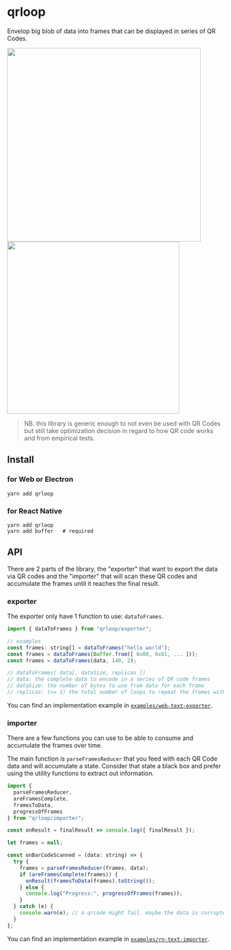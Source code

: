 # qrloop

Envelop big blob of data into frames that can be displayed in series of QR Codes.

<img src="https://user-images.githubusercontent.com/211411/46581095-0c663300-ca32-11e8-8366-5d4205a6e14f.gif" width="450" valign="top" /> <img src="https://user-images.githubusercontent.com/211411/46581275-1db13e80-ca36-11e8-9053-325b75511883.gif" width="400" />

> NB. this library is generic enough to not even be used with QR Codes but still take optimization decision in regard to how QR code works and from empirical tests.

## Install

### for Web or Electron

```
yarn add qrloop
```

### for React Native

```
yarn add qrloop
yarn add buffer   # required
```

## API

There are 2 parts of the library, the "exporter" that want to export the data via QR codes and the "importer" that will scan these QR codes and accumulate the frames until it reaches the final result.

### exporter

The exporter only have 1 function to use: `dataToFrames`.

```js
import { dataToFrames } from "qrloop/exporter";

// examples
const frames: string[] = dataToFrames("hello world");
const frames = dataToFrames(Buffer.from([ 0x00, 0x01, ... ]));
const frames = dataToFrames(data, 140, 2);

// dataToFrames( data[, dataSize, replicas ])
// data: the complete data to encode in a series of QR code frames
// dataSize: the number of bytes to use from data for each frame
// replicas: (>= 1) the total number of loops to repeat the frames with varying a nonce. More there is, better the chance to not be stuck on a frame. Experience has shown some QR Code are harder to read.
```

You can find an implementation example in [`examples/web-text-exporter`](examples/web-text-exporter).

### importer

There are a few functions you can use to be able to consume and accumulate the frames over time.

The main function is `parseFramesReducer` that you feed with each QR Code data and will accumulate a state. Consider that state a black box and prefer using the utility functions to extract out information.

```js
import {
  parseFramesReducer,
  areFramesComplete,
  framesToData,
  progressOfFrames
} from "qrloop/importer";

const onResult = finalResult => console.log({ finalResult });

let frames = null;

const onBarCodeScanned = (data: string) => {
  try {
    frames = parseFramesReducer(frames, data);
    if (areFramesComplete(frames)) {
      onResult(framesToData(frames).toString());
    } else {
      console.log("Progress:", progressOfFrames(frames));
    }
  } catch (e) {
    console.warn(e); // a qrcode might fail. maybe the data is corrupted or you scan something that is not relevant.
  }
};
```

You can find an implementation example in [`examples/rn-text-importer`](examples/rn-text-importer).

